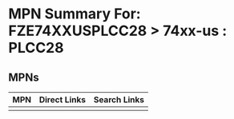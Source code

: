 



# MPN Summary For: FZE74XXUSPLCC28 > 74xx-us : PLCC28

## MPNs
  

|MPN|Direct Links|Search Links|
| :--- | :--- | :--- |
||||
